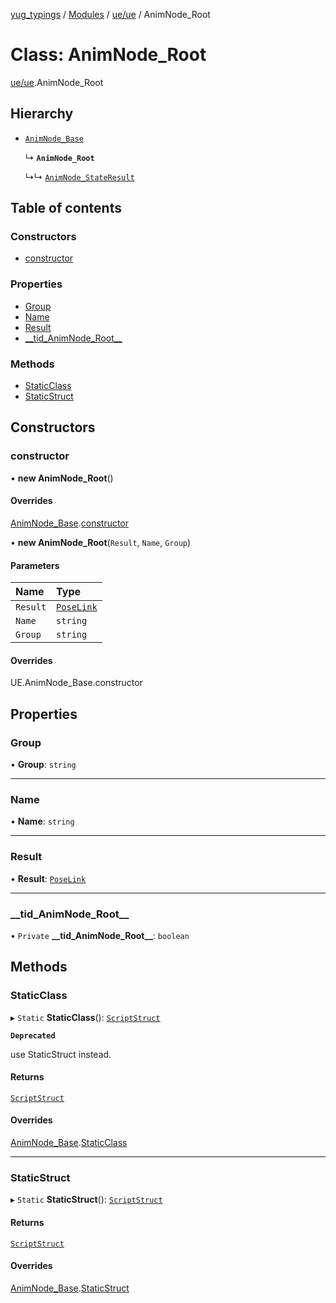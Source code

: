 [yug_typings](../README.md) / [Modules](../modules.md) / [ue/ue](../modules/ue_ue.md) / AnimNode\_Root

# Class: AnimNode\_Root

[ue/ue](../modules/ue_ue.md).AnimNode_Root

## Hierarchy

- [`AnimNode_Base`](ue_ue.AnimNode_Base.md)

  ↳ **`AnimNode_Root`**

  ↳↳ [`AnimNode_StateResult`](ue_ue.AnimNode_StateResult.md)

## Table of contents

### Constructors

- [constructor](ue_ue.AnimNode_Root.md#constructor)

### Properties

- [Group](ue_ue.AnimNode_Root.md#group)
- [Name](ue_ue.AnimNode_Root.md#name)
- [Result](ue_ue.AnimNode_Root.md#result)
- [\_\_tid\_AnimNode\_Root\_\_](ue_ue.AnimNode_Root.md#__tid_animnode_root__)

### Methods

- [StaticClass](ue_ue.AnimNode_Root.md#staticclass)
- [StaticStruct](ue_ue.AnimNode_Root.md#staticstruct)

## Constructors

### constructor

• **new AnimNode_Root**()

#### Overrides

[AnimNode_Base](ue_ue.AnimNode_Base.md).[constructor](ue_ue.AnimNode_Base.md#constructor)

• **new AnimNode_Root**(`Result`, `Name`, `Group`)

#### Parameters

| Name | Type |
| :------ | :------ |
| `Result` | [`PoseLink`](ue_ue.PoseLink.md) |
| `Name` | `string` |
| `Group` | `string` |

#### Overrides

UE.AnimNode\_Base.constructor

## Properties

### Group

• **Group**: `string`

___

### Name

• **Name**: `string`

___

### Result

• **Result**: [`PoseLink`](ue_ue.PoseLink.md)

___

### \_\_tid\_AnimNode\_Root\_\_

• `Private` **\_\_tid\_AnimNode\_Root\_\_**: `boolean`

## Methods

### StaticClass

▸ `Static` **StaticClass**(): [`ScriptStruct`](ue_ue.ScriptStruct.md)

**`Deprecated`**

use StaticStruct instead.

#### Returns

[`ScriptStruct`](ue_ue.ScriptStruct.md)

#### Overrides

[AnimNode_Base](ue_ue.AnimNode_Base.md).[StaticClass](ue_ue.AnimNode_Base.md#staticclass)

___

### StaticStruct

▸ `Static` **StaticStruct**(): [`ScriptStruct`](ue_ue.ScriptStruct.md)

#### Returns

[`ScriptStruct`](ue_ue.ScriptStruct.md)

#### Overrides

[AnimNode_Base](ue_ue.AnimNode_Base.md).[StaticStruct](ue_ue.AnimNode_Base.md#staticstruct)
